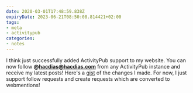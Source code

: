 ```yaml
---
date: 2020-03-01T17:48:59.838Z
expiryDate: 2023-06-21T08:50:08.814421+02:00
tags:
- meta
- activitypub
categories:
- notes
---
```


I think just successfully added ActivityPub support to my website. You can now follow **@hacdias@hacdias.com** from any ActivityPub instance and receive my latest posts! Here's a [gist](https://github.com/hacdias/eagle/compare/e44bb5f9f78a0d087e0baed223cb98d8324669d2...1ff6b25fa9838e16321517532995ddc160d39494) of the changes I made. For now, I just support follow requests and create requests which are converted to webmentions!
